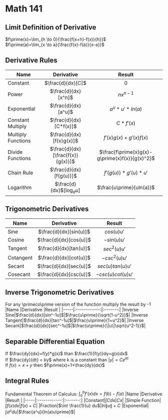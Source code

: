 # Math 141

## Limit Definition of Derivative
$f\prime(x)=\lim_{h \to 0}{\frac{f(x+h)-f(x)}{h}}$\
$f\prime(a)=\lim_{x \to a}{\frac{f(x)-f(a)}{x-a}}$

## Derivative Rules
|Name |Derivative |Result |
|-----|:------------:|:-------:|
|Constant|$\frac{d}{dx}[C]$|0|
|Power|$\frac{d}{dx}[x^n]$|$nx^{n-1}$|
|Exponential|$\frac{d}{dx}[a^u]$|$a^u*u\prime*ln(a)$
|Constant Multiply|$\frac{d}{dx}[C*f(x)]$|$C*f\prime(x)$|
|Multiply Functions|$\frac{d}{dx}[f(x)g(x)]$|$f\prime(x)g(x)+g\prime(x)f(x)$|
|Divide Functions|$\frac{d}{dx}[\frac{f(x)}{g(x)}]$|$\frac{f\prime(x)g(x)-g\prime(x)f(x)}{g(x)^2}$|
|Chain Rule|$\frac{d}{dx}[f(g(u))]$|$f\prime(g(u))*g\prime(u)*u\prime$|
|Logarithm|$\frac{d}{dx}$[log<sub>$a$</sub>$u$]|$\frac{u\prime}{uln(a)}$|


## Trigonometric Derivatives
|Name |Derivative |Result |
|-----|:------------:|:-------:|
|Sine|$\frac{d}{dx}[sin(u)]$|$cos(u)u\prime$|
|Cosine|$\frac{d}{dx}[cos(u)]$|$-sin(u)u\prime$
|Tangent|$\frac{d}{dx}[tan(u)]$|$sec^2(u)u\prime$|
|Cotangent|$\frac{d}{dx}[cot(u)]$|$-csc^2(u)u\prime$|
|Secant|$\frac{d}{dx}[sec(u)]$|$sec(u)tan(u)u\prime$|
|Cosecant|$\frac{d}{dx}[csc(u)]$|$-csc(u)cot(u)u\prime$|


## Inverse Trigonometric Derivatives
For any \primeco\prime version of the function multiply the result by -1
|Name |Derivative |Result |
|-----|:------------:|:-------:|
|Inverse Sine|$\frac{d}{dx}[sin^-1u]$|$\frac{u\prime}{\sqrt{1-u^2}}$|
|Inverse Tangent|$\frac{d}{dx}[tan^-1u]$|$\frac{u\prime}{1+u^2}$|
|Inverse Secant|$\frac{d}{dx}[sec^-1u]$|$\frac{u\prime}{\|u\|\sqrt{u^2-1}}$|

## Separable Differential Equation
If $\frac{dy}{dx}=f(y)*g(x)$ than $\frac{1}{f(y)}dy=g(x)dx$\
If $\frac{dy}{dt} = ky$ where k is a constant than $|y|=Ce^{kt}$\
If $f(x)=x+y$ then $f\prime(x)=1+\frac{dy}{dx}$

## Integral Rules
Fundamental Theorem of Calculus: $\int_a^b{f\prime(x)dx}=f(b)-f(a)$
|Name |Derivative |Result |
|-----|:------------:|:-------:|
|Constant|$\int Cdx$|$Cx$|
|Simple Function|$\int f(x)dx$|$f(x)+C$|
|Fraction|$\int \frac{1}{u} du$|$ln\|u\|+C$
|Exponential|$\int a^u du$|$\frac{a^u}{ln(a)u\prime}$|


